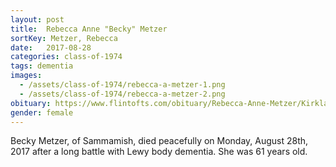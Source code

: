 ```yaml
---
layout: post
title:  Rebecca Anne "Becky" Metzer
sortKey: Metzer, Rebecca
date:   2017-08-28
categories: class-of-1974
tags: dementia
images:
  - /assets/class-of-1974/rebecca-a-metzer-1.png
  - /assets/class-of-1974/rebecca-a-metzer-2.png
obituary: https://www.flintofts.com/obituary/Rebecca-Anne-Metzer/Kirkland-Washington/1752076
gender: female
---
```

Becky Metzer, of Sammamish, died peacefully on Monday, August 28th, 2017 after a long battle with Lewy body dementia. She was 61 years old.

